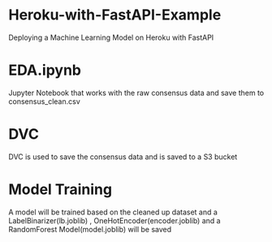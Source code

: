 # Heroku-with-FastAPI-Example
Deploying a Machine Learning Model on Heroku with FastAPI

# EDA.ipynb

Jupyter Notebook that works with the raw consensus data and save them to consensus_clean.csv

# DVC

DVC is used to save the consensus data and is saved to a S3 bucket

# Model Training
A model will be trained based on the cleaned up dataset and a LabelBinarizer(lb.joblib) , OneHotEncoder(encoder.joblib) and a RandomForest Model(model.joblib) will be saved


